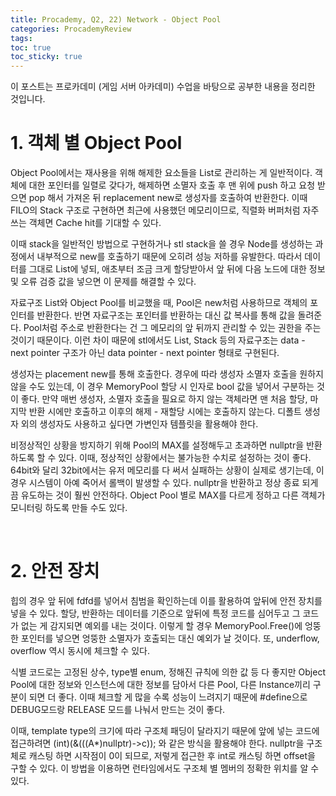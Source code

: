 ```yaml
---
title: Procademy, Q2, 22) Network - Object Pool
categories: ProcademyReview
tags: 
toc: true
toc_sticky: true
---
```


이 포스트는 프로카데미 (게임 서버 아카데미) 수업을 바탕으로 공부한 내용을 정리한 것입니다. 

# **1. 객체 별 Object Pool**

Object Pool에서는 재사용을 위해 해제한 요소들을 List로 관리하는 게 일반적이다. 객체에 대한 포인터를 일렬로 갖다가, 해제하면 소멸자 호출 후 맨 위에 push 하고 요청 받으면 pop 해서 가져온 뒤 replacement new로 생성자를 호출하여 반환한다. 이때 FILO의 Stack 구조로 구현하면 최근에 사용했던 메모리이므로, 직렬화 버퍼처럼 자주 쓰는 객체면 Cache hit를 기대할 수 있다. 

이때 stack을 일반적인 방법으로 구현하거나 stl stack을 쓸 경우 Node를 생성하는 과정에서 내부적으로 new를 호출하기 때문에 오히려 성능 저하를 유발한다. 따라서 데이터를 그대로 List에 넣되, 애초부터 조금 크게 할당받아서 앞 뒤에 다음 노드에 대한 정보 및 오류 검증 값을 넣으면 이 문제를 해결할 수 있다. 

자료구조 List와 Object Pool를 비교했을 때, Pool은 new처럼 사용하므로 객체의 포인터를 반환한다. 반면 자료구조는 포인터를 반환하는 대신 값 복사를 통해 값을 돌려준다. Pool처럼 주소로 반환한다는 건 그 메모리의 앞 뒤까지 관리할 수 있는 권한을 주는 것이기 때문이다. 이런 차이 때문에 stl에서도 List, Stack 등의 자료구조는 data - next pointer 구조가 아닌 data pointer - next pointer 형태로 구현된다.  

생성자는 placement new를 통해 호출한다. 경우에 따라 생성자 소멸자 호출을 원하지 않을 수도 있는데, 이 경우 MemoryPool 할당 시 인자로 bool 값을 넣어서 구분하는 것이 좋다. 만약 매번 생성자, 소멸자 호출을 필요로 하지 않는 객체라면 맨 처음 할당, 마지막 반환 시에만 호출하고 이후의 해제 - 재할당 시에는 호출하지 않는다. 디폴트 생성자 외의 생성자도 사용하고 싶다면 가변인자 템플릿을 활용해야 한다. 

비정상적인 상황을 방지하기 위해 Pool의 MAX를 설정해두고 초과하면 nullptr을 반환하도록 할 수 있다. 이때, 정상적인 상황에서는 불가능한 수치로 설정하는 것이 좋다. 64bit와 달리 32bit에서는 유저 메모리를 다 써서 실패하는 상황이 실제로 생기는데, 이 경우 시스템이 아예 죽어서 롤백이 발생할 수 있다. nullptr을 반환하고 정상 종료 되게끔 유도하는 것이 훨씬 안전하다. Object Pool 별로 MAX를 다르게 정하고 다른 객체가 모니터링 하도록 만들 수도 있다. 

<br/>

# **2. 안전 장치**

힙의 경우 앞 뒤에 fdfd를 넣어서 침범을 확인하는데 이를 활용하여 앞뒤에 안전 장치를 넣을 수 있다. 할당, 반환하는 데이터를 기준으로 앞뒤에 특정 코드를 심어두고 그 코드가 없는 게 감지되면 예외를 내는 것이다. 이렇게 할 경우 MemoryPool.Free()에 엉뚱한 포인터를 넣으면 엉뚱한 소멸자가 호출되는 대신 예외가 날 것이다. 또, underflow, overflow 역시 동시에 체크할 수 있다. 

식별 코드로는 고정된 상수, type별 enum, 정해진 규칙에 의한 값 등 다 좋지만 Object Pool에 대한 정보와 인스턴스에 대한 정보를 담아서 다른 Pool, 다른 Instance끼리 구분이 되면 더 좋다. 이때 체크할 게 많을 수록 성능이 느려지기 때문에 #define으로 DEBUG모드랑 RELEASE 모드를 나눠서 만드는 것이 좋다. 

이때, template type의 크기에 따라 구조체 패딩이 달라지기 때문에 앞에 넣는 코드에 접근하려면 (int)(&(((A*)nullptr)->c)); 와 같은 방식을 활용해야 한다. nullptr을 구조체로 캐스팅 하면 시작점이 0이 되므로, 저렇게 접근한 후 int로 캐스팅 하면 offset을 구할 수 있다. 이 방법을 이용하면 런타임에서도 구조체 별 멤버의 정확한 위치를 알 수 있다. 



